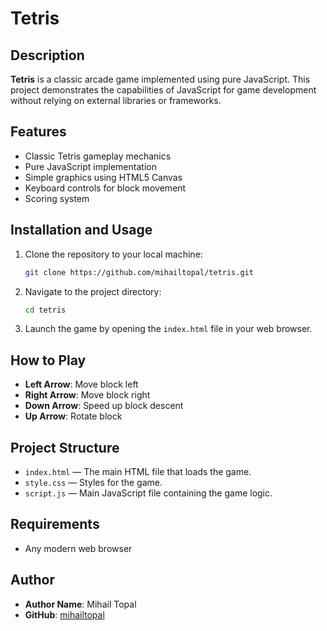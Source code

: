 # Tetris


## Description

**Tetris** is a classic arcade game implemented using pure JavaScript. This project demonstrates the capabilities of JavaScript for game development without relying on external libraries or frameworks.

## Features

- Classic Tetris gameplay mechanics
- Pure JavaScript implementation
- Simple graphics using HTML5 Canvas
- Keyboard controls for block movement
- Scoring system

## Installation and Usage

1. Clone the repository to your local machine:

    ```bash
    git clone https://github.com/mihailtopal/tetris.git
    ```

2. Navigate to the project directory:

    ```bash
    cd tetris
    ```

3. Launch the game by opening the `index.html` file in your web browser.

## How to Play

- **Left Arrow**: Move block left
- **Right Arrow**: Move block right
- **Down Arrow**: Speed up block descent
- **Up Arrow**: Rotate block


## Project Structure

- `index.html` — The main HTML file that loads the game.
- `style.css` — Styles for the game.
- `script.js` — Main JavaScript file containing the game logic.

## Requirements

- Any modern web browser

## Author

- **Author Name**: Mihail Topal
- **GitHub**: [mihailtopal](https://github.com/mihailtopal)
